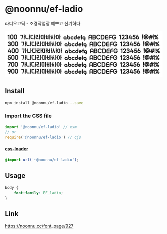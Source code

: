 # @noonnu/ef-ladio

라디오고딕 - 조경작업장 예쁘고 신기하다

![example](./example.png)

## Install

```bash
npm install @noonnu/ef-ladio --save
```

### Import the CSS file

```js
import '@noonnu/ef-ladio' // esm
// or
require('@noonnu/ef-ladio') // cjs
```

#### [css-loader](https://github.com/webpack-contrib/css-loader)

```css
@import url('~@noonnu/ef-ladio');
```

## Usage

```css
body {
    font-family: EF_ladio;
}
```

## Link

https://noonnu.cc/font_page/927
